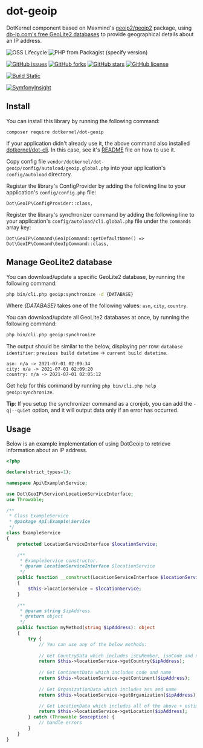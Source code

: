 # dot-geoip
DotKernel component based on Maxmind's [geoip2/geoip2](https://github.com/maxmind/GeoIP2-php) package, using [db-ip.com's free GeoLite2 databases](https://db-ip.com/db/) to provide geographical details about an IP address.

![OSS Lifecycle](https://img.shields.io/osslifecycle/dotkernel/dot-geoip)
![PHP from Packagist (specify version)](https://img.shields.io/packagist/php-v/dotkernel/dot-geoip/3.5.0)

[![GitHub issues](https://img.shields.io/github/issues/dotkernel/dot-geoip)](https://github.com/dotkernel/dot-geoip/issues)
[![GitHub forks](https://img.shields.io/github/forks/dotkernel/dot-geoip)](https://github.com/dotkernel/dot-geoip/network)
[![GitHub stars](https://img.shields.io/github/stars/dotkernel/dot-geoip)](https://github.com/dotkernel/dot-geoip/stargazers)
[![GitHub license](https://img.shields.io/github/license/dotkernel/dot-geoip)](https://github.com/dotkernel/dot-geoip/blob/3.0/LICENSE)

[![Build Static](https://github.com/dotkernel/dot-geoip/actions/workflows/static-analysis.yml/badge.svg?branch=3.0)](https://github.com/dotkernel/dot-geoip/actions/workflows/static-analysis.yml)

[![SymfonyInsight](https://insight.symfony.com/projects/f1468fbc-7c76-48d3-9ca7-0f4d135c0ff3/big.svg)](https://insight.symfony.com/projects/f1468fbc-7c76-48d3-9ca7-0f4d135c0ff3)

## Install

You can install this library by running the following command:

    composer require dotkernel/dot-geoip


If your application didn't already use it, the above command also installed [dotkernel/dot-cli](https://github.com/dotkernel/dot-cli).
In this case, see it's [README](https://github.com/dotkernel/dot-cli/blob/3.0/README.md) file on how to use it.

Copy config file `vendor/dotkernel/dot-geoip/config/autoload/geoip.global.php` into your application's `config/autoload` directory.

Register the library's ConfigProvider by adding the following line to your application's `config/config.php` file:

    Dot\GeoIP\ConfigProvider::class,

Register the library's synchronizer command by adding the following line to your application's `config/autoload/cli.global.php` file under the `commands` array key:

    Dot\GeoIP\Command\GeoIpCommand::getDefaultName() => Dot\GeoIP\Command\GeoIpCommand::class,


## Manage GeoLite2 database

You can download/update a specific GeoLite2 database, by running the following command:
```bash
php bin/cli.php geoip:synchronize -d {DATABASE}
```
Where _{DATABASE}_ takes one of the following values: `asn`, `city`, `country`.

You can download/update all GeoLite2 databases at once, by running the following command:
```bash
php bin/cli.php geoip:synchronize
```
The output should be similar to the below, displaying per row: `database identifier`: `previous build datetime` -> `current build datetime`.
```text
asn: n/a -> 2021-07-01 02:09:34
city: n/a -> 2021-07-01 02:09:20
country: n/a -> 2021-07-01 02:05:12
```

Get help for this command by running `php bin/cli.php help geoip:synchronize`.

**Tip**: If you setup the synchronizer command as a cronjob, you can add the `-q|--quiet` option, and it will output data only if an error has occurred.


## Usage
Below is an example implementation of using DotGeoip to retrieve information about an IP address.

```php
<?php

declare(strict_types=1);

namespace Api\Example\Service;

use Dot\GeoIP\Service\LocationServiceInterface;
use Throwable;

/**
 * Class ExampleService
 * @package Api\Example\Service
 */
class ExampleService
{
    protected LocationServiceInterface $locationService;

    /**
     * ExampleService constructor.
     * @param LocationServiceInterface $locationService
     */
    public function __construct(LocationServiceInterface $locationService)
    {
        $this->locationService = $locationService;
    }

    /**
     * @param string $ipAddress
     * @return object
     */
    public function myMethod(string $ipAddress): object
    {
        try {
            // You can use any of the below methods:
            
            // Get CountryData which includes isEuMember, isoCode and name
            return $this->locationService->getCountry($ipAddress);
            
            // Get ContinentData which includes code and name
            return $this->locationService->getContinent($ipAddress);
            
            // Get OrganizationData which includes asn and name
            return $this->locationService->getOrganization($ipAddress);

            // Get LocationData which includes all of the above + estimated coordinates + timezone
            return $this->locationService->getLocation($ipAddress);
        } catch (Throwable $exception) {
            // handle errors
        }
    }
}
```
